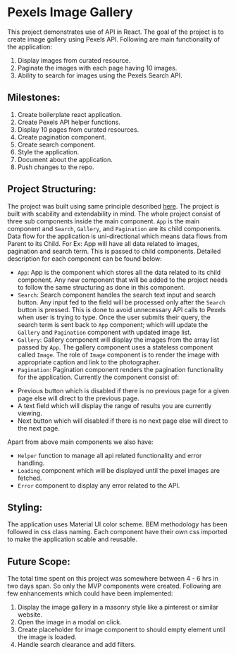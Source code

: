 # Pexels Image Gallery

This project demonstrates use of API in React. The goal of the project is to create image gallery using Pexels API. Following are main functionality of the application:

1. Display images from curated resource.
2. Paginate the images with each page having 10 images.
3. Ability to search for images using the Pexels Search API.

## Milestones:

1. Create boilerplate react application.
2. Create Pexels API helper functions.
3. Display 10 pages from curated resources.
4. Create pagination component.
5. Create search component.
6. Style the application.
7. Document about the application.
8. Push changes to the repo.

## Project Structuring:

The project was built using same principle described [here](https://reactjs.org/docs/thinking-in-react.html). The project is built with scability and extendability in mind. The whole project consist of three sub components inside the main component. `App` is the main component and `Search`, `Gallery`, and `Pagination` are its child components. Data flow for the application is uni-directional which means data flows from Parent to its Child. For Ex: App will have all data related to images, pagination and search term. This is passed to child components. Detailed description for each component can be found below:

- `App`: App is the component which stores all the data related to its child component. Any new component that will be added to the project needs to follow the same structuring as done in this component.
- `Search`: Search component handles the search text input and search button. Any input fed to the field will be processed only after the `Search` button is pressed. This is done to avoid unnecessary API calls to Pexels when user is trying to type. Once the user submits their query, the search term is sent back to `App` component; which will update the `Gallery` and `Pagination` component with updated image list.
- `Gallery`: Gallery component will display the images from the array list passed by `App`. The gallery component uses a stateless component called `Image`. The role of `Image` component is to render the image with appropriate caption and link to the photographer.
- `Pagination`: Pagination component renders the pagination functionality for the application. Currently the component consist of:

* Previous button which is disabled if there is no previous page for a given page else will direct to the previous page.
* A text field which will display the range of results you are currently viewing.
* Next button which will disabled if there is no next page else will direct to the next page.

Apart from above main components we also have:

- `Helper` function to manage all api related functionality and error handling.
- `Loading` component which will be displayed until the pexel images are fetched.
- `Error` component to display any error related to the API.

## Styling:

The application uses Material UI color scheme. BEM methodology has been followed in css class naming. Each component have their own css imported to make the application scable and reusable.

## Future Scope:

The total time spent on this project was somewhere between 4 - 6 hrs in two days span. So only the MVP components were created. Following are few enhancements which could have been implemented:

1. Display the image gallery in a masonry style like a pinterest or similar website.
2. Open the image in a modal on click.
3. Create placeholder for image component to should empty element until the image is loaded.
4. Handle search clearance and add filters.
